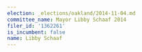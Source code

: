 ```yaml
---
election: _elections/oakland/2014-11-04.md
committee_name: Mayor Libby Schaaf 2014
filer_id: '1362261'
is_incumbent: false
name: Libby Schaaf
---
```

